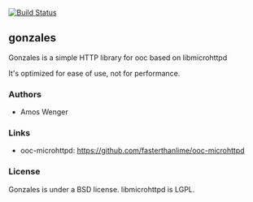 [![Build Status](https://travis-ci.org/fasterthanlime/gonzales.svg?branch=master)](https://travis-ci.org/fasterthanlime/gonzales)

## gonzales

Gonzales is a simple HTTP library for ooc based on libmicrohttpd

It's optimized for ease of use, not for performance.

### Authors

  * Amos Wenger
  
### Links

  * ooc-microhttpd: <https://github.com/fasterthanlime/ooc-microhttpd>

### License

Gonzales is under a BSD license. libmicrohttpd is LGPL.


